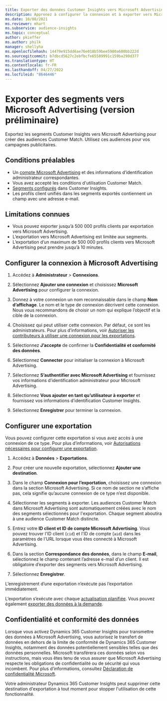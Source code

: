 ```yaml
---
title: Exporter des données Customer Insights vers Microsoft Advertising
description: Apprenez à configurer la connexion et à exporter vers Microsoft Advertising.
ms.date: 10/08/2021
ms.reviewer: mhart
ms.subservice: audience-insights
ms.topic: conceptual
author: pkieffer
ms.author: philk
manager: shellyha
ms.openlocfilehash: 14479e915dd6ae76e018b59bee5980a600bb222d
ms.sourcegitcommit: b7dbcd5627c2ebfbcfe65589991c159ba290d377
ms.translationtype: HT
ms.contentlocale: fr-FR
ms.lasthandoff: 04/27/2022
ms.locfileid: "8646446"
---
```

# <a name="export-segments-to-microsoft-advertising-preview"></a>Exporter des segments vers Microsoft Advertising (version préliminaire)

Exportez les segments Customer Insights vers Microsoft Advertising pour créer des audiences Customer Match. Utilisez ces audiences pour vos campagnes publicitaires.

## <a name="prerequisites"></a>Conditions préalables

-   Un [compte Microsoft Advertising](https://ads.microsoft.com/) et des informations d’identification administrateur correspondantes.
-   Vous avez accepté les conditions d'utilisation Customer Match. 
-   [Segments configurés](segments.md) dans Customer Insights.
-   Les profils client unifiés dans les segments exportés contiennent un champ avec une adresse e-mail.

## <a name="known-limitations"></a>Limitations connues

- Vous pouvez exporter jusqu’à 500 000 profils clients par exportation vers Microsoft Advertising.
- L’exportation vers Microsoft Advertising est limitée aux segments.
- L’exportation d’un maximum de 500 000 profils clients vers Microsoft Advertising peut prendre jusqu’à 10 minutes. 


## <a name="set-up-the-connection-to-microsoft-advertising"></a>Configurer la connexion à Microsoft Advertising

1. Accédez à **Administrateur** > **Connexions**.

1. Sélectionnez **Ajouter une connexion** et choisissez **Microsoft Advertising** pour configurer la connexion.

1. Donnez à votre connexion un nom reconnaissable dans le champ **Nom d’affichage**. Le nom et le type de connexion décrivent cette connexion. Nous vous recommandons de choisir un nom qui explique l’objectif et la cible de la connexion.

1. Choisissez qui peut utiliser cette connexion. Par défaut, ce sont les administrateurs. Pour plus d’informations, voir [Autoriser les contributeurs à utiliser une connexion pour les exportations](connections.md#allow-contributors-to-use-a-connection-for-exports).

1. Sélectionnez **J’accepte** de confirmer la **Confidentialité et conformité des données**.

1. Sélectionnez **Connecter** pour initialiser la connexion à Microsoft Advertising.

1. Sélectionnez **S’authentifier avec Microsoft Advertising** et fournissez vos informations d’identification administrateur pour Microsoft Advertising.

1. Sélectionnez **Vous ajouter en tant qu’utilisateur à exporter** et fournissez vos informations d’identification Customer Insights.

1. Sélectionnez **Enregistrer** pour terminer la connexion.

## <a name="configure-an-export"></a>Configurer une exportation

Vous pouvez configurer cette exportation si vous avez accès à une connexion de ce type. Pour plus d’informations, voir [Autorisations nécessaires pour configurer une exportation](export-destinations.md#set-up-a-new-export).

1. Accédez à **Données** > **Exportations**.

1. Pour créer une nouvelle exportation, sélectionnez **Ajouter une destination**.

1. Dans le champ **Connexion pour l’exportation**, choisissez une connexion dans la section Microsoft Advertising. Si ce nom de section ne s’affiche pas, cela signifie qu’aucune connexion de ce type n’est disponible.

1. Sélectionner les segments à exporter. Les audiences Customer Match dans Microsoft Advertising sont automatiquement créées avec le nom des segments sélectionnés pour l'exportation. Chaque segment aboutira à une audience Customer Match distincte. 

1. Entrez votre **ID client et ID de compte Microsoft Advertising**. Vous pouvez trouver l'ID client (`cid`) et l'ID de compte (`aid`) dans les paramètres de l'URL lorsque vous êtes connecté à Microsoft Advertising.

1. Dans la section **Correspondance des données**, dans le champ **E-mail**, sélectionnez le champ contenant l’adresse e-mail d’un client. Il est obligatoire d’exporter des segments vers Microsoft Advertising.

1. Sélectionnez **Enregistrer**.

L’enregistrement d’une exportation n’exécute pas l’exportation immédiatement.

L’exportation s’exécute avec chaque [actualisation planifiée](system.md#schedule-tab). Vous pouvez également [exporter des données à la demande](export-destinations.md#run-exports-on-demand). 


## <a name="data-privacy-and-compliance"></a>Confidentialité et conformité des données

Lorsque vous activez Dynamics 365 Customer Insights pour transmettre des données à Microsoft Advertising, vous autorisez le transfert de données en dehors de la limite de conformité de Dynamics 365 Customer Insights, notamment des données potentiellement sensibles telles que des données personnelles. Microsoft transférera ces données selon vos instructions, mais vous êtes tenu de vous assurer que Microsoft Advertising respecte les obligations de confidentialité ou de sécurité qui vous incombent. Pour plus d’informations, consultez [Déclaration de confidentialité Microsoft](https://go.microsoft.com/fwlink/?linkid=396732).

Votre administrateur Dynamics 365 Customer Insights peut supprimer cette destination d'exportation à tout moment pour stopper l'utilisation de cette fonctionnalité.
